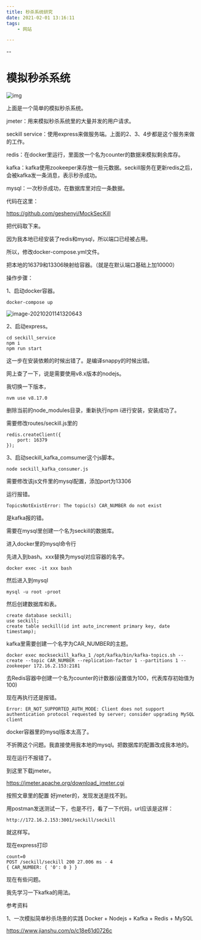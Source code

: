 ```yaml
---
title: 秒杀系统研究
date: 2021-02-01 13:16:11
tags:
	- 网站

---
```


--

# 模拟秒杀系统

![img](https://gitee.com/teddyxiong53/playopenwrt_pic/raw/master/2977164-fa4644443fd7fcab.png)

上面是一个简单的模拟秒杀系统。

jmeter：用来模拟秒杀系统里的大量并发的用户请求。

seckill service：使用express来做服务端。上面的2、3、4步都是这个服务来做的工作。

redis：在docker里运行，里面放一个名为counter的数据来模拟剩余库存。

kafka：kafka使用zookeeper来存放一些元数据。seckill服务在更新redis之后，会被kafka发一条消息，表示秒杀成功。

mysql：一次秒杀成功，在数据库里对应一条数据。

代码在这里：

https://github.com/geshenyi/MockSecKill

把代码取下来。

因为我本地已经安装了redis和mysql，所以端口已经被占用。

所以，修改docker-compose.yml文件。

把本地的16379和13306映射给容器。（就是在默认端口基础上加10000）

操作步骤：

1、启动docker容器。

```
docker-compose up
```

![image-20210201141320643](https://gitee.com/teddyxiong53/playopenwrt_pic/raw/master/image-20210201141320643.png)

2、启动express。

```
cd seckill_service
npm i
npm run start
```

这一步在安装依赖的时候出错了。是编译snappy的时候出错。

网上查了一下，说是需要使用v8.x版本的nodejs。

我切换一下版本，

```
nvm use v8.17.0
```

删除当前的node_modules目录，重新执行npm i进行安装，安装成功了。

需要修改routes/seckill.js里的

```
redis.createClient({
	port: 16379
});
```



3、启动seckill_kafka_comsumer这个js脚本。

```
node seckill_kafka_consumer.js
```

需要修改该js文件里的mysql配置，添加port为13306

运行报错。

```
TopicsNotExistError: The topic(s) CAR_NUMBER do not exist
```

是kafka报的错。

需要在mysql里创建一个名为seckill的数据库。

进入docker里的mysql命令行

先进入到bash。xxx替换为mysql对应容器的名字。

```
docker exec -it xxx bash
```

然后进入到mysql

```
mysql -u root -proot
```

然后创建数据库和表。

```
create database seckill;
use seckill;
create table seckill(id int auto_increment primary key, date timestamp); 
```

kafka里需要创建一个名字为CAR_NUMBER的主题。

```
docker exec mockseckill_kafka_1 /opt/kafka/bin/kafka-topics.sh --create --topic CAR_NUMBER --replication-factor 1 --partitions 1 --zookeeper 172.16.2.153:2181
```

去Redis容器中创建一个名为counter的计数器(设置值为100，代表库存初始值为100)

现在再执行还是报错。

```
Error: ER_NOT_SUPPORTED_AUTH_MODE: Client does not support authentication protocol requested by server; consider upgrading MySQL client
```

docker容器里的mysql版本太高了。

不折腾这个问题。我直接使用我本地的mysql。把数据库的配置改成我本地的。

现在运行不报错了。

到这里下载jmeter。

https://jmeter.apache.org/download_jmeter.cgi

按照文章里的配置 好jmeter的，发现发送是找不到。

用postman发送测试一下，也是不行，看了一下代码，url应该是这样：

```
http://172.16.2.153:3001/seckill/seckill
```

就这样写。

现在express打印

```
count=0
POST /seckill/seckill 200 27.006 ms - 4
{ CAR_NUMBER: { '0': 0 } }
```

现在有些问题。

我先学习一下kafka的用法。





参考资料

1、一次模拟简单秒杀场景的实践 Docker + Nodejs + Kafka + Redis + MySQL

https://www.jianshu.com/p/c18e61d0726c

